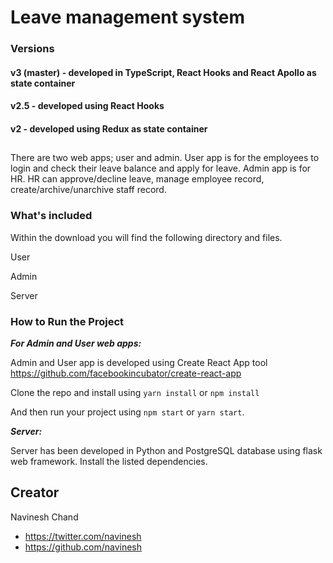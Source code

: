 # Leave management system

### Versions
#### v3 (master) - developed in TypeScript, React Hooks and React Apollo as state container

#### v2.5 - developed using React Hooks

#### v2 - developed using Redux as state container
##

There are two web apps; user and admin. User app is for the employees to login and check their leave balance and apply for leave. Admin app is for HR. HR can approve/decline leave, manage employee record, create/archive/unarchive staff record.

### What's included

Within the download you will find the following directory and files.

User

Admin

Server

### How to Run the Project

***For Admin and User web apps:***

Admin and User app is developed using Create React App tool https://github.com/facebookincubator/create-react-app

Clone the repo and install using ```yarn install``` or ```npm install```

And then run your project using ```npm start``` or ```yarn start```.

***Server:***

Server has been developed in Python and PostgreSQL database using flask web framework. Install the listed dependencies. 

## Creator
Navinesh Chand
* https://twitter.com/navinesh
* https://github.com/navinesh
